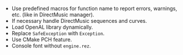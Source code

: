* Use predefined macros for function name to report errors, warnings, etc. (like in DirectMusic manager).
* If necessary handle DirectMusic sequences and curves.
* Load OpenAL library dynamically.
* Replace `SafeException` with `Exception`.
* Use CMake PCH feature.
* Console font without `engine.rez`.
